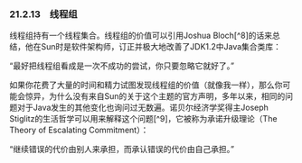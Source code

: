 ### 21.2.13　线程组

线程组持有一个线程集合。线程组的价值可以引用Joshua Bloch[^8]的话来总结，他在Sun时是软件架构师，订正并极大地改善了JDK1.2中Java集合类库：

“最好把线程组看成是一次不成功的尝试，你只要忽略它就好了。”

如果你花费了大量的时间和精力试图发现线程组的价值（就像我一样），那么你可能会惊异，为什么没有来自Sun的关于这个主题的官方声明，多年以来，相同的问题对于Java发生的其他变化也询问过无数遍。诺贝尔经济学奖得主Joseph Stiglitz的生活哲学可以用来解释这个问题[^9]，它被称为承诺升级理论（The Theory of Escalating Commitment）：

“继续错误的代价由别人来承担，而承认错误的代价由自己承担。”